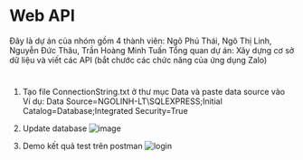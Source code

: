 # Web API
Đây là dự án của nhóm gồm 4 thành viên: Ngô Phú Thái, Ngô Thị Linh, Nguyễn Đức Thâu, Trần Hoàng Minh Tuấn
Tổng quan dự án: Xây dựng cơ sở dữ liệu và viết các API (bắt chước các chức năng của ứng dụng Zalo)

#
1. Tạo file ConnectionString.txt ở thư mục Data và paste data source vào
Ví dụ: Data Source=NGOLINH-LT\SQLEXPRESS;Initial Catalog=Database;Integrated Security=True

2. Update database
![image](https://user-images.githubusercontent.com/74759189/150667828-f22d6a0a-323c-48dc-a814-e3fd02a358b7.png)

3. Demo kết quả test trên postman
![login](https://user-images.githubusercontent.com/74759189/150667769-72bf4d13-bfc1-4d35-9419-cc657407a0dc.png)
